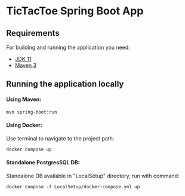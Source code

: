 # TicTacToe Spring Boot App

## Requirements

For building and running the application you need:

- [JDK 11](https://www.oracle.com/java/technologies/downloads/#java11)
- [Maven 3](https://maven.apache.org)

## Running the application locally

#### Using Maven:

```shell
mvn spring-boot:run
```

#### Using Docker:

Use terminal to navigate to the project path:
```shell
docker compose up
```

#### Standalone PostgresSQL DB:

Standalone DB available in "LocalSetup" directory, run with command: 

```shell
docker compose -f LocalSetup/docker-compose.yml up
```
